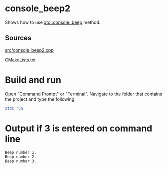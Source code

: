 # console_beep2

Shows how to use [xtd::console::beep](../../../../src/xtd.core/include/xtd/basic_console.h) method.

## Sources

[src/console_beep2.cpp](src/console_beep2.cpp)

[CMakeLists.txt](CMakeLists.txt)

# Build and run

Open "Command Prompt" or "Terminal". Navigate to the folder that contains the project and type the following:

```cmake
xtdc run
```

# Output if 3 is entered on command line

```
Beep number 1.
Beep number 2.
Beep number 3.
```
